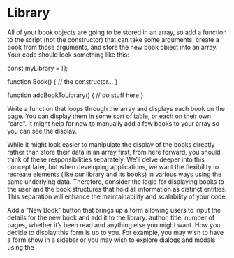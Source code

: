 # Library

All of your book objects are going to be stored in an array, so add a function to the script (not the constructor) that can take some arguments,
create a book from those arguments, and store the new book object into an array.
Your code should look something like this:

const myLibrary = [];

function Book() {
  // the constructor...
}

function addBookToLibrary() {
  // do stuff here
}

Write a function that loops through the array and displays each book on the page. You can display them in some sort of table,
or each on their own “card”. It might help for now to manually add a few books to your array so you can see the display.

While it might look easier to manipulate the display of the books directly rather than store their data in an array first,
from here forward, you should think of these responsibilities separately.
We’ll delve deeper into this concept later, but when developing applications,
we want the flexibility to recreate elements (like our library and its books) in various ways using the same underlying data. 
Therefore, consider the logic for displaying books to the user and the book structures that hold all information as distinct entities. This separation will enhance the maintainability and scalability of your code.

Add a “New Book” button that brings up a form allowing users to input the details for the new book and add it to the library: author, title, number of pages, whether it’s been read and anything else you might want.
How you decide to display this form is up to you. For example, you may wish to have a form show in a sidebar or you may wish to explore dialogs and modals using the <dialog> tag.
However you do this, you will most likely encounter an issue where submitting your form will not do what you expect it to do. That’s because the submit input tries to send the data to a server by default.
This is where event.preventDefault(); will come in handy.
Check out the documentation for event.preventDefault and see how you can solve this issue!
Add a button on each book’s display to remove the book from the library.
You will need to associate your DOM elements with the actual book objects in some way.
One easy solution is giving them a data-attribute that corresponds to the index of the library array.
Add a button on each book’s display to change its read status.
To facilitate this you will want to create the function that toggles a book’s read status on your Book prototype instance.
![library](https://github.com/user-attachments/assets/6552bce0-3281-49e0-b21b-3a641ee01812)
